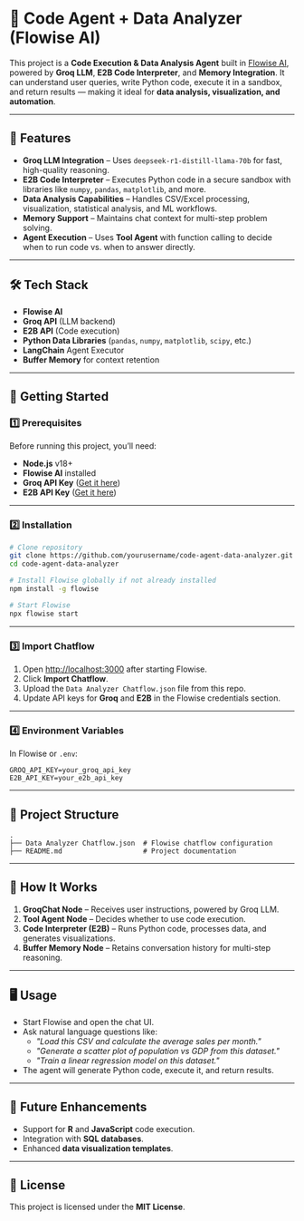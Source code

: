 
# 🧠 Code Agent + Data Analyzer (Flowise AI)

This project is a **Code Execution & Data Analysis Agent** built in [Flowise AI](https://flowiseai.com/), powered by **Groq LLM**, **E2B Code Interpreter**, and **Memory Integration**. It can understand user queries, write Python code, execute it in a sandbox, and return results — making it ideal for **data analysis, visualization, and automation**.

---

## 📌 Features

- **Groq LLM Integration** – Uses `deepseek-r1-distill-llama-70b` for fast, high-quality reasoning.
- **E2B Code Interpreter** – Executes Python code in a secure sandbox with libraries like `numpy`, `pandas`, `matplotlib`, and more.
- **Data Analysis Capabilities** – Handles CSV/Excel processing, visualization, statistical analysis, and ML workflows.
- **Memory Support** – Maintains chat context for multi-step problem solving.
- **Agent Execution** – Uses **Tool Agent** with function calling to decide when to run code vs. when to answer directly.

---

## 🛠 Tech Stack

- **Flowise AI**
- **Groq API** (LLM backend)
- **E2B API** (Code execution)
- **Python Data Libraries** (`pandas`, `numpy`, `matplotlib`, `scipy`, etc.)
- **LangChain** Agent Executor
- **Buffer Memory** for context retention

---

## 🚀 Getting Started

### 1️⃣ Prerequisites

Before running this project, you’ll need:
- **Node.js** v18+
- **Flowise AI** installed
- **Groq API Key** ([Get it here](https://groq.com/))
- **E2B API Key** ([Get it here](https://e2b.dev/))

---

### 2️⃣ Installation

```bash
# Clone repository
git clone https://github.com/yourusername/code-agent-data-analyzer.git
cd code-agent-data-analyzer

# Install Flowise globally if not already installed
npm install -g flowise

# Start Flowise
npx flowise start
```

---

### 3️⃣ Import Chatflow

1. Open [http://localhost:3000](http://localhost:3000) after starting Flowise.
2. Click **Import Chatflow**.
3. Upload the `Data Analyzer Chatflow.json` file from this repo.
4. Update API keys for **Groq** and **E2B** in the Flowise credentials section.

---

### 4️⃣ Environment Variables

In Flowise or `.env`:
```
GROQ_API_KEY=your_groq_api_key
E2B_API_KEY=your_e2b_api_key
```

---

## 📂 Project Structure

```
.
├── Data Analyzer Chatflow.json  # Flowise chatflow configuration
├── README.md                    # Project documentation
```

---

## 🧩 How It Works

1. **GroqChat Node** – Receives user instructions, powered by Groq LLM.
2. **Tool Agent Node** – Decides whether to use code execution.
3. **Code Interpreter (E2B)** – Runs Python code, processes data, and generates visualizations.
4. **Buffer Memory Node** – Retains conversation history for multi-step reasoning.

---

## 🖥 Usage

- Start Flowise and open the chat UI.
- Ask natural language questions like:
  - *"Load this CSV and calculate the average sales per month."*
  - *"Generate a scatter plot of population vs GDP from this dataset."*
  - *"Train a linear regression model on this dataset."*
- The agent will generate Python code, execute it, and return results.

---

## 🔮 Future Enhancements

- Support for **R** and **JavaScript** code execution.
- Integration with **SQL databases**.
- Enhanced **data visualization templates**.

---

## 📜 License

This project is licensed under the **MIT License**.

